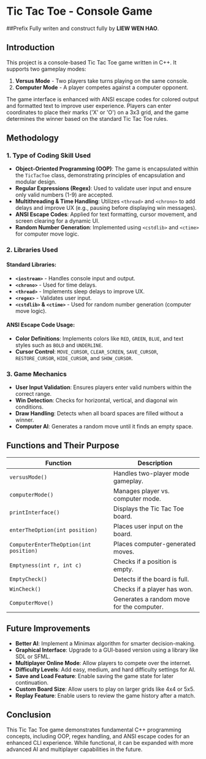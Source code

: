 # Tic Tac Toe - Console Game

##Prefix
Fully writen and construct fully by **LIEW WEN HAO**.


## Introduction
This project is a console-based Tic Tac Toe game written in C++. It supports two gameplay modes:
1. **Versus Mode** - Two players take turns playing on the same console.
2. **Computer Mode** - A player competes against a computer opponent.

The game interface is enhanced with ANSI escape codes for colored output and formatted text to improve user experience. Players can enter coordinates to place their marks ('X' or 'O') on a 3x3 grid, and the game determines the winner based on the standard Tic Tac Toe rules.

## Methodology

### 1. Type of Coding Skill Used
- **Object-Oriented Programming (OOP)**: The game is encapsulated within the `TicTacToe` class, demonstrating principles of encapsulation and modular design.
- **Regular Expressions (Regex)**: Used to validate user input and ensure only valid numbers (1-9) are accepted.
- **Multithreading & Time Handling**: Utilizes `<thread>` and `<chrono>` to add delays and improve UX (e.g., pausing before displaying win messages).
- **ANSI Escape Codes**: Applied for text formatting, cursor movement, and screen clearing for a dynamic UI.
- **Random Number Generation**: Implemented using `<cstdlib>` and `<ctime>` for computer move logic.

### 2. Libraries Used
#### Standard Libraries:
- **`<iostream>`** - Handles console input and output.
- **`<chrono>`** - Used for time delays.
- **`<thread>`** - Implements sleep delays to improve UX.
- **`<regex>`** - Validates user input.
- **`<cstdlib>` & `<ctime>`** - Used for random number generation (computer move logic).

#### ANSI Escape Code Usage:
- **Color Definitions**: Implements colors like `RED`, `GREEN`, `BLUE`, and text styles such as `BOLD` and `UNDERLINE`.
- **Cursor Control**: `MOVE_CURSOR`, `CLEAR_SCREEN`, `SAVE_CURSOR`, `RESTORE_CURSOR`, `HIDE_CURSOR`, and `SHOW_CURSOR`.

### 3. Game Mechanics
- **User Input Validation**: Ensures players enter valid numbers within the correct range.
- **Win Detection**: Checks for horizontal, vertical, and diagonal win conditions.
- **Draw Handling**: Detects when all board spaces are filled without a winner.
- **Computer AI**: Generates a random move until it finds an empty space.

## Functions and Their Purpose
| Function | Description |
|----------|-------------|
| `versusMode()` | Handles two-player mode gameplay. |
| `computerMode()` | Manages player vs. computer mode. |
| `printInterface()` | Displays the Tic Tac Toe board. |
| `enterTheOption(int position)` | Places user input on the board. |
| `ComputerEnterTheOption(int position)` | Places computer-generated moves. |
| `Emptyness(int r, int c)` | Checks if a position is empty. |
| `EmptyCheck()` | Detects if the board is full. |
| `WinCheck()` | Checks if a player has won. |
| `ComputerMove()` | Generates a random move for the computer. |

## Future Improvements
- **Better AI**: Implement a Minimax algorithm for smarter decision-making.
- **Graphical Interface**: Upgrade to a GUI-based version using a library like SDL or SFML.
- **Multiplayer Online Mode**: Allow players to compete over the internet.
- **Difficulty Levels**: Add easy, medium, and hard difficulty settings for AI.
- **Save and Load Feature**: Enable saving the game state for later continuation.
- **Custom Board Size**: Allow users to play on larger grids like 4x4 or 5x5.
- **Replay Feature**: Enable users to review the game history after a match.

## Conclusion
This Tic Tac Toe game demonstrates fundamental C++ programming concepts, including OOP, regex handling, and ANSI escape codes for an enhanced CLI experience. While functional, it can be expanded with more advanced AI and multiplayer capabilities in the future.

